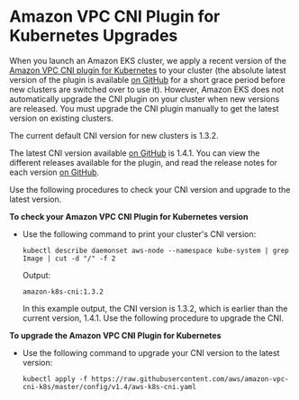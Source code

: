 # Amazon VPC CNI Plugin for Kubernetes Upgrades<a name="cni-upgrades"></a>

When you launch an Amazon EKS cluster, we apply a recent version of the [Amazon VPC CNI plugin for Kubernetes](https://github.com/aws/amazon-vpc-cni-k8s) to your cluster \(the absolute latest version of the plugin is available [on GitHub](https://github.com/aws/amazon-vpc-cni-k8s/releases) for a short grace period before new clusters are switched over to use it\)\. However, Amazon EKS does not automatically upgrade the CNI plugin on your cluster when new versions are released\. You must upgrade the CNI plugin manually to get the latest version on existing clusters\.

The current default CNI version for new clusters is 1\.3\.2\.

The latest CNI version available [on GitHub](https://github.com/aws/amazon-vpc-cni-k8s/releases) is 1\.4\.1\. You can view the different releases available for the plugin, and read the release notes for each version [on GitHub](https://github.com/aws/amazon-vpc-cni-k8s/releases)\.

Use the following procedures to check your CNI version and upgrade to the latest version\.

**To check your Amazon VPC CNI Plugin for Kubernetes version**
+ Use the following command to print your cluster's CNI version:

  ```
  kubectl describe daemonset aws-node --namespace kube-system | grep Image | cut -d "/" -f 2
  ```

  Output:

  ```
  amazon-k8s-cni:1.3.2
  ```

  In this example output, the CNI version is 1\.3\.2, which is earlier than the current version, 1\.4\.1\. Use the following procedure to upgrade the CNI\.

**To upgrade the Amazon VPC CNI Plugin for Kubernetes**
+ Use the following command to upgrade your CNI version to the latest version:

  ```
  kubectl apply -f https://raw.githubusercontent.com/aws/amazon-vpc-cni-k8s/master/config/v1.4/aws-k8s-cni.yaml
  ```